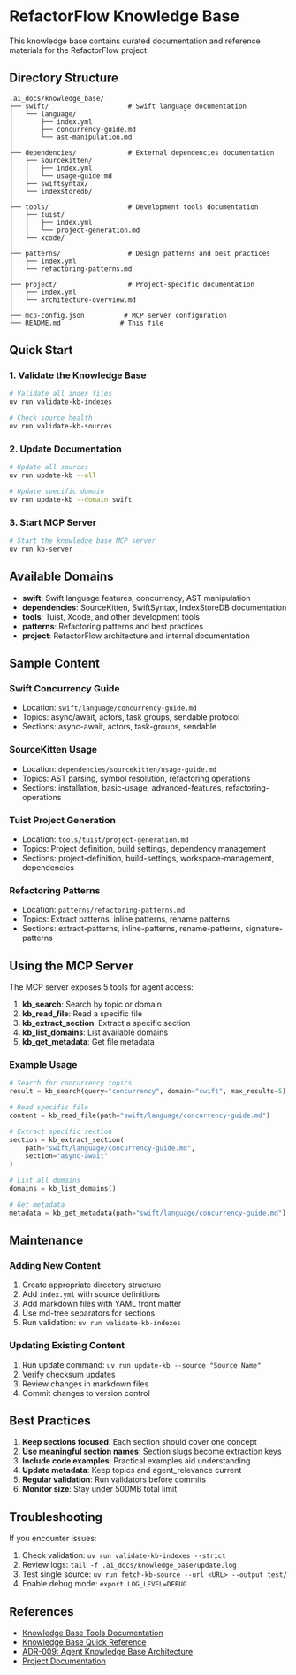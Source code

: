 # RefactorFlow Knowledge Base

This knowledge base contains curated documentation and reference materials for the RefactorFlow project.

## Directory Structure

```
.ai_docs/knowledge_base/
├── swift/                    # Swift language documentation
│   └── language/
│       ├── index.yml
│       ├── concurrency-guide.md
│       └── ast-manipulation.md
│
├── dependencies/             # External dependencies documentation
│   ├── sourcekitten/
│   │   ├── index.yml
│   │   └── usage-guide.md
│   ├── swiftsyntax/
│   └── indexstoredb/
│
├── tools/                    # Development tools documentation
│   ├── tuist/
│   │   ├── index.yml
│   │   └── project-generation.md
│   └── xcode/
│
├── patterns/                 # Design patterns and best practices
│   ├── index.yml
│   └── refactoring-patterns.md
│
├── project/                  # Project-specific documentation
│   ├── index.yml
│   └── architecture-overview.md
│
├── mcp-config.json          # MCP server configuration
└── README.md               # This file
```

## Quick Start

### 1. Validate the Knowledge Base

```bash
# Validate all index files
uv run validate-kb-indexes

# Check source health
uv run validate-kb-sources
```

### 2. Update Documentation

```bash
# Update all sources
uv run update-kb --all

# Update specific domain
uv run update-kb --domain swift
```

### 3. Start MCP Server

```bash
# Start the knowledge base MCP server
uv run kb-server
```

## Available Domains

- **swift**: Swift language features, concurrency, AST manipulation
- **dependencies**: SourceKitten, SwiftSyntax, IndexStoreDB documentation
- **tools**: Tuist, Xcode, and other development tools
- **patterns**: Refactoring patterns and best practices
- **project**: RefactorFlow architecture and internal documentation

## Sample Content

### Swift Concurrency Guide

- Location: `swift/language/concurrency-guide.md`
- Topics: async/await, actors, task groups, sendable protocol
- Sections: async-await, actors, task-groups, sendable

### SourceKitten Usage

- Location: `dependencies/sourcekitten/usage-guide.md`
- Topics: AST parsing, symbol resolution, refactoring operations
- Sections: installation, basic-usage, advanced-features, refactoring-operations

### Tuist Project Generation

- Location: `tools/tuist/project-generation.md`
- Topics: Project definition, build settings, dependency management
- Sections: project-definition, build-settings, workspace-management, dependencies

### Refactoring Patterns

- Location: `patterns/refactoring-patterns.md`
- Topics: Extract patterns, inline patterns, rename patterns
- Sections: extract-patterns, inline-patterns, rename-patterns, signature-patterns

## Using the MCP Server

The MCP server exposes 5 tools for agent access:

1. **kb_search**: Search by topic or domain
1. **kb_read_file**: Read a specific file
1. **kb_extract_section**: Extract a specific section
1. **kb_list_domains**: List available domains
1. **kb_get_metadata**: Get file metadata

### Example Usage

```python
# Search for concurrency topics
result = kb_search(query="concurrency", domain="swift", max_results=5)

# Read specific file
content = kb_read_file(path="swift/language/concurrency-guide.md")

# Extract specific section
section = kb_extract_section(
    path="swift/language/concurrency-guide.md",
    section="async-await"
)

# List all domains
domains = kb_list_domains()

# Get metadata
metadata = kb_get_metadata(path="swift/language/concurrency-guide.md")
```

## Maintenance

### Adding New Content

1. Create appropriate directory structure
1. Add `index.yml` with source definitions
1. Add markdown files with YAML front matter
1. Use md-tree separators for sections
1. Run validation: `uv run validate-kb-indexes`

### Updating Existing Content

1. Run update command: `uv run update-kb --source "Source Name"`
1. Verify checksum updates
1. Review changes in markdown files
1. Commit changes to version control

## Best Practices

1. **Keep sections focused**: Each section should cover one concept
1. **Use meaningful section names**: Section slugs become extraction keys
1. **Include code examples**: Practical examples aid understanding
1. **Update metadata**: Keep topics and agent_relevance current
1. **Regular validation**: Run validators before commits
1. **Monitor size**: Stay under 500MB total limit

## Troubleshooting

If you encounter issues:

1. Check validation: `uv run validate-kb-indexes --strict`
1. Review logs: `tail -f .ai_docs/knowledge_base/update.log`
1. Test single source: `uv run fetch-kb-source --url <URL> --output test/`
1. Enable debug mode: `export LOG_LEVEL=DEBUG`

## References

- [Knowledge Base Tools Documentation](../../Tooling/KnoledgeBase/kb-tools/README.md)
- [Knowledge Base Quick Reference](../../Tooling/KnoledgeBase/QUICK_REFERENCE.md)
- [ADR-009: Agent Knowledge Base Architecture](../../docs/adr/ADR-009-agent-knowledge-base-architecture.md)
- [Project Documentation](../../docs/)
